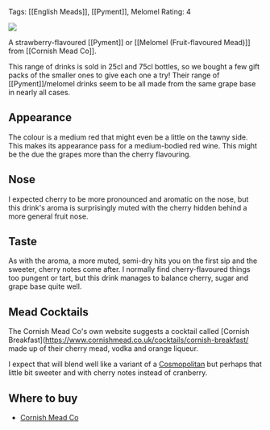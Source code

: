 Tags: [[English Meads]], [[Pyment]], Melomel
Rating: 4

![](https://www.cornishmead.co.uk/wp-content/uploads/2014/05/Cherry-Cornish-Mead-Wine.png)

A strawberry-flavoured [[Pyment]] or [[Melomel (Fruit-flavoured Mead)]] from [[Cornish Mead Co]].

This range of drinks is sold in 25cl and 75cl bottles, so we bought a few gift packs of the smaller ones to give each one a try! Their range of [[Pyment]]/melomel drinks seem to be all made from the same grape base in nearly all cases.

## Appearance

The colour is a medium red that might even be a little on the tawny side. This makes its appearance pass for a medium-bodied red wine. This might be the due the grapes more than the cherry flavouring. 

## Nose

I expected cherry to be more pronounced and aromatic on the nose, but this drink's aroma is surprisingly muted with the cherry hidden behind a more general fruit nose.

## Taste

As with the aroma, a more muted, semi-dry hits you on the first sip and the sweeter, cherry notes come after. I normally find cherry-flavoured things too pungent or tart, but this drink manages to balance cherry, sugar and grape base quite well.

## Mead Cocktails

The Cornish Mead Co's own website suggests a cocktail called
[Cornish Breakfast](https://www.cornishmead.co.uk/cocktails/cornish-breakfast/ made up of their cherry mead, vodka and orange liqueur.

I expect that will blend well like a variant of a [Cosmopolitan](https://en.wikipedia.org/wiki/Cosmopolitan_(cocktail)) but perhaps that little bit sweeter and with cherry notes instead of cranberry.

## Where to buy

* [Cornish Mead Co](https://www.cornishmead.co.uk/product/cherry-mead/)
